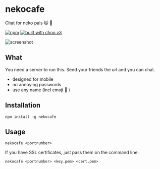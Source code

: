 # nekocafe
Chat for neko pals 🐱 💬

[![npm](https://img.shields.io/npm/v/nekocafe.svg?maxAge=2592000?style=plastic)](https://www.npmjs.com/package/nekocafe)
[![built with choo v3](https://img.shields.io/badge/built%20with%20choo-v3-ffc3e4.svg?style=flat-square)](https://github.com/yoshuawuyts/choo)

![screenshot](IMG_0710.png)

## What

You need a server to run this. Send your friends the url and you can chat.

* designed for mobile
* no annoying passwords
* use any name (incl emoji 🍰 )

## Installation
```
npm install -g nekocafe
```

## Usage
```
nekocafe <portnumber>
```

If you have SSL certificates, just pass them on the command line:
```
nekocafe <portnumber> <key.pem> <cert.pem>
```
